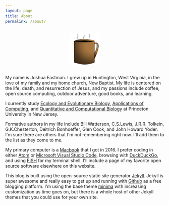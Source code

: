 ```yaml
---
layout: page
title: About
permalink: /about/
---
```


<center>
<img src="/assets/mug3.png" alt="mugShot" width="100" align="center"/>
</center>
<br>

My name is Joshua Eastman. I grew up in Huntington, West Virginia, in the love of my family and my home church, New Baptist. My life is centered on the life, death, and resurrection of Jesus, and my passions include coffee, open source computing, outdoor adventure, good books, and learning.

I currently study [Ecology and Evolutionary Biology](https://eeb.princeton.edu/), [Applications of Computing](https://www.cs.princeton.edu/ugrad/overview), and [Quantitative and Computational Biology](https://www.princeton.edu/academics/area-of-study/quantitative-and-computational-biology) at Princeton University in New Jersey.

Formative authors in my life include Bill Watterson, C.S.Lewis, J.R.R. Tolkein, G.K.Chesterton, Deitrich Bonhoeffer, Glen Cook, and John Howard Yoder. I'm sure there are others that I'm not remembering right now. I'll add them to the list as they come to me.

My primary computer is a [Macbook](https://www.apple.com/macbook/) that I got in 2016. I prefer coding in either [Atom](https://atom.io/) or [Microsoft Visual Studio Code](https://code.visualstudio.com/), browsing with [DuckDuckGo](https://code.visualstudio.com/), and using [FISH](https://fishshell.com/) for my terminal shell. I'll include a page of my favorite open source software elsewhere on this website.

This blog is built using the open-source static site generator [Jekyll](https://jekyllrb.com/). Jekyll is super awesome and really easy to get up and running with [Github](https://github.com/) as a free blogging platform. I'm using the base theme [minima](https://github.com/jekyll/minima) with increasing customization as time goes on, but there is a whole host of other Jekyll themes that you could use for your own site.
